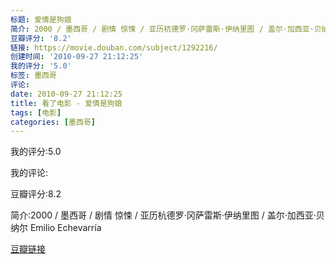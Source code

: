 ```yaml
---
标题: 爱情是狗娘
简介: 2000 / 墨西哥 / 剧情 惊悚 / 亚历杭德罗·冈萨雷斯·伊纳里图 / 盖尔·加西亚·贝纳尔 Emilio Echevarría
豆瓣评分: '8.2'
链接: https://movie.douban.com/subject/1292216/
创建时间: '2010-09-27 21:12:25'
我的评分: '5.0'
标签: 墨西哥
评论:
date: 2010-09-27 21:12:25
title: 看了电影 - 爱情是狗娘
tags: [电影]
categories: [墨西哥]
---
```


我的评分:5.0

我的评论:

豆瓣评分:8.2

简介:2000 / 墨西哥 / 剧情 惊悚 / 亚历杭德罗·冈萨雷斯·伊纳里图 / 盖尔·加西亚·贝纳尔 Emilio Echevarría

[豆瓣链接](https://movie.douban.com/subject/1292216/)

